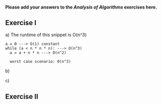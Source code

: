 #### Please add your answers to the ***Analysis of  Algorithms*** exercises here.

## Exercise I

a) The runtime of this snippet is O(n^3)
    
    a = 0 ---> O(1) constant
    while (a < n * n * n): ---> O(n^3)
      a = a + n * n ---> O(n^2)

      worst case scenario: 0(n^3)  
b)


c)

## Exercise II


